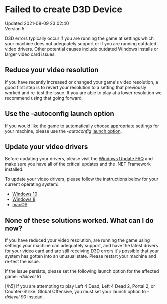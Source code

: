 # Failed to create D3D Device
Updated 2021-08-09 23:02:40  
Version 5  

D3D errors typically occur if you are running the game at settings which your machine does not adequately support or if you are running outdated video drivers. Other potential causes include outdated Windows installs or larger video card issues.  
  
## Reduce your video resolution
If you have recently increased or changed your game's video resolution, a good first step is to revert your resolution to a setting that previously worked and re-test the issue. If you are able to play at a lower resolution we recommend using that going forward.  
## Use the -autoconfig launch option
If you would like the game to automatically choose appropriate settings for your machine, please use the *-autoconfig*  [launch option](https://help.steampowered.com/en/faqs/view/2542-790F-14F8-D66A#autoconfig).  
## Update your video drivers
Before updating your drivers, please visit the [Windows Update FAQ](http://www.update.microsoft.com/microsoftupdate/v6/default.aspx?ln=en-us) and make sure you have all of the critical updates and the .NET Framework installed.  
  
To update your video drivers, please follow the instructions below for your current operating system:  

* [Windows 10](https://support.microsoft.com/en-us/help/4028443/windows-10-update-drivers)
* [Windows 8](https://support.microsoft.com/en-us/help/15046/windows-8-download-install-drivers)
* [macOS](https://help.steampowered.com/en/faqs/view/6073-E74C-A033-48A4)

    
## None of these solutions worked. What can I do now?
If you have reduced your video resolution, are running the game using settings your machine can adequately support, and have the latest drivers for your video card and are still receiving D3D errors it's possible that your system has gotten into an unusual state. Please restart your machine and re-test the issue.  
  
If the issue persists, please set the following launch option for the affected game: *-dxlevel 81*  
  
[/h5] If you are attempting to play Left 4 Dead, Left 4 Dead 2, Portal 2, or Counter-Strike: Global Offensive, you must set your launch option to *-dxlevel 90* instead.